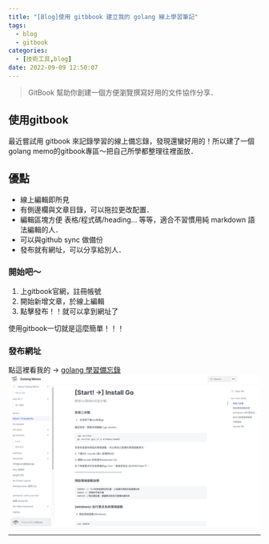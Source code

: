 ```yaml
---
title: "[Blog]使用 gitbbook 建立我的 golang 線上學習筆記"
tags:
  - blog
  - gitbook 
categories:
  - [技術工具,blog]
date: 2022-09-09 12:50:07
---
```



>GitBook 幫助你創建一個方便瀏覽撰寫好用的文件協作分享．  


<!--more-->

## 使用gitbook

最近嘗試用 gitbook 來記錄學習的線上備忘錄，發現還蠻好用的！所以建了一個golang memo的gitbook專區～把自己所學都整理往裡面放．

## 優點
- 線上編輯即所見
- 有側邊欄與文章目錄，可以拖拉更改配置．
- 編輯區塊方便 表格/程式碼/heading... 等等，適合不習慣用純 markdown 語法編輯的人．
- 可以與github sync 做備份
- 發布就有網址，可以分享給別人．

### 開始吧～

1. 上gitbook官網，註冊帳號
2. 開始新增文章，於線上編輯
3. 點擊發布！！就可以拿到網址了

使用gitbook一切就是這麼簡單！！！


### 發布網址
點這裡看我的 -> <a href="https://minilabmemo.gitbook.io/golang-memo/">golang 學習備忘錄</a>
<img src="/images/gitbook.png" width="auto" />

-----




 